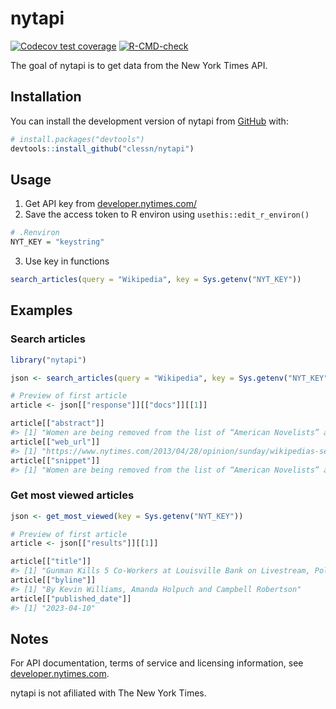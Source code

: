
<!-- README.md is generated from README.Rmd. Please edit that file -->

# nytapi

<!-- badges: start -->

[![Codecov test
coverage](https://codecov.io/gh/clessn/wikirest/branch/main/graph/badge.svg)](https://app.codecov.io/gh/clessn/wikirest?branch=main)
[![R-CMD-check](https://github.com/clessn/nytapi/actions/workflows/R-CMD-check.yaml/badge.svg)](https://github.com/clessn/nytapi/actions/workflows/R-CMD-check.yaml)
<!-- badges: end -->

The goal of nytapi is to get data from the New York Times API.

## Installation

You can install the development version of nytapi from
[GitHub](https://github.com/) with:

``` r
# install.packages("devtools")
devtools::install_github("clessn/nytapi")
```

## Usage

1.  Get API key from
    [developer.nytimes.com/](https://developer.nytimes.com/)
2.  Save the access token to R environ using `usethis::edit_r_environ()`

``` r
# .Renviron
NYT_KEY = "keystring"
```

3.  Use key in functions

``` r
search_articles(query = "Wikipedia", key = Sys.getenv("NYT_KEY"))
```

## Examples

### Search articles

``` r
library("nytapi")

json <- search_articles(query = "Wikipedia", key = Sys.getenv("NYT_KEY"))

# Preview of first article
article <- json[["response"]][["docs"]][[1]]

article[["abstract"]]
#> [1] "Women are being removed from the list of “American Novelists” and put into their own category. Moves like that make it harder and slower for women to gain equality in the literary world."
article[["web_url"]]
#> [1] "https://www.nytimes.com/2013/04/28/opinion/sunday/wikipedias-sexism.html"
article[["snippet"]]
#> [1] "Women are being removed from the list of “American Novelists” and put into their own category. Moves like that make it harder and slower for women to gain equality in the literary world."
```

### Get most viewed articles

``` r
json <- get_most_viewed(key = Sys.getenv("NYT_KEY"))

# Preview of first article
article <- json[["results"]][[1]]

article[["title"]]
#> [1] "Gunman Kills 5 Co-Workers at Louisville Bank on Livestream, Police Say"
article[["byline"]]
#> [1] "By Kevin Williams, Amanda Holpuch and Campbell Robertson"
article[["published_date"]]
#> [1] "2023-04-10"
```

## Notes

For API documentation, terms of service and licensing information, see
[developer.nytimes.com](https://developer.nytimes.com/).

nytapi is not afiliated with The New York Times.
